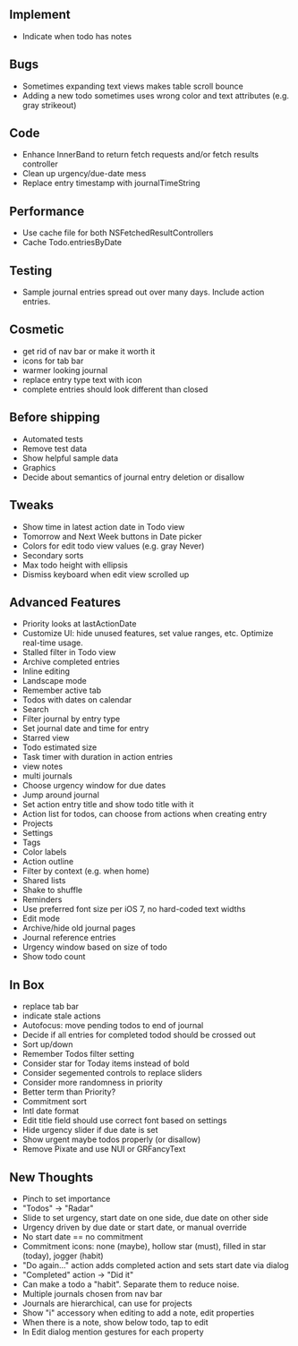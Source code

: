 Implement
---------
* Indicate when todo has notes

Bugs
----
* Sometimes expanding text views makes table scroll bounce
* Adding a new todo sometimes uses wrong color and text attributes (e.g. gray strikeout)

Code
----
* Enhance InnerBand to return fetch requests and/or fetch results controller
* Clean up urgency/due-date mess
* Replace entry timestamp with journalTimeString

Performance
-----------
* Use cache file for both NSFetchedResultControllers
* Cache Todo.entriesByDate

Testing
-------
* Sample journal entries spread out over many days. Include action entries.

Cosmetic
--------
* get rid of nav bar or make it worth it
* icons for tab bar
* warmer looking journal
* replace entry type text with icon
* complete entries should look different than closed

Before shipping
---------------
* Automated tests
* Remove test data
* Show helpful sample data
* Graphics
* Decide about semantics of journal entry deletion or disallow

Tweaks
------
* Show time in latest action date in Todo view
* Tomorrow and Next Week buttons in Date picker
* Colors for edit todo view values (e.g. gray Never)
* Secondary sorts
* Max todo height with ellipsis
* Dismiss keyboard when edit view scrolled up

Advanced Features
-----------------
* Priority looks at lastActionDate
* Customize UI: hide unused features, set value ranges, etc. Optimize real-time usage.
* Stalled filter in Todo view
* Archive completed entries
* Inline editing
* Landscape mode
* Remember active tab
* Todos with dates on calendar
* Search
* Filter journal by entry type
* Set journal date and time for entry
* Starred view
* Todo estimated size
* Task timer with duration in action entries
* view notes
* multi journals
* Choose urgency window for due dates
* Jump around journal
* Set action entry title and show todo title with it
* Action list for todos, can choose from actions when creating entry
* Projects
* Settings
* Tags
* Color labels
* Action outline
* Filter by context (e.g. when home)
* Shared lists
* Shake to shuffle
* Reminders
* Use preferred font size per iOS 7, no hard-coded text widths
* Edit mode
* Archive/hide old journal pages
* Journal reference entries
* Urgency window based on size of todo
* Show todo count

In Box
------
* replace tab bar
* indicate stale actions
* Autofocus: move pending todos to end of journal
* Decide if all entries for completed todod should be crossed out
* Sort up/down
* Remember Todos filter setting
* Consider star for Today items instead of bold
* Consider segemented controls to replace sliders
* Consider more randomness in priority
* Better term than Priority?
* Commitment sort
* Intl date format
* Edit title field should use correct font based on settings
* Hide urgency slider if due date is set
* Show urgent maybe todos properly (or disallow)
* Remove Pixate and use NUI or GRFancyText

New Thoughts
------------
* Pinch to set importance
* "Todos" -> "Radar"
* Slide to set urgency, start date on one side, due date on other side
* Urgency driven by due date or start date, or manual override
* No start date == no commitment
* Commitment icons: none (maybe), hollow star (must), filled in star (today), jogger (habit)
* "Do again..." action adds completed action and sets start date via dialog
* "Completed" action -> "Did it"
* Can make a todo a "habit". Separate them to reduce noise.
* Multiple journals chosen from nav bar
* Journals are hierarchical, can use for projects
* Show "i" accessory when editing to add a note, edit properties
* When there is a note, show below todo, tap to edit
* In Edit dialog mention gestures for each property


